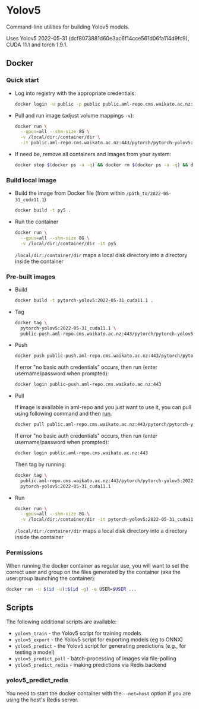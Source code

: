 # Yolov5

Command-line utilities for building Yolov5 models. 

Uses Yolov5 2022-05-31 (dcf8073881d60e3ac6f14cce561d06fa114d9fc9), CUDA 11.1 and torch 1.9.1.


## Docker

### Quick start

* Log into registry with the appropriate credentials:

  ```bash
  docker login -u public -p public public.aml-repo.cms.waikato.ac.nz:443 
  ```

* Pull and run image (adjust volume mappings `-v`):

  ```bash
  docker run \
    --gpus=all --shm-size 8G \
    -v /local/dir:/container/dir \
    -it public.aml-repo.cms.waikato.ac.nz:443/pytorch/pytorch-yolov5:2022-05-31_cuda11.1
  ```

* If need be, remove all containers and images from your system:

  ```bash
  docker stop $(docker ps -a -q) && docker rm $(docker ps -a -q) && docker system prune -a
  ```

### Build local image

* Build the image from Docker file (from within `/path_to/2022-05-31_cuda11.1`)

  ```bash
  docker build -t py5 .
  ```
  
* Run the container

  ```bash
  docker run \
    --gpus=all --shm-size 8G \
    -v /local/dir:/container/dir -it py5
  ```
  `/local/dir:/container/dir` maps a local disk directory into a directory inside the container

### Pre-built images

* Build

  ```bash
  docker build -t pytorch-yolov5:2022-05-31_cuda11.1 .
  ```
  
* Tag

  ```bash
  docker tag \
    pytorch-yolov5:2022-05-31_cuda11.1 \
    public-push.aml-repo.cms.waikato.ac.nz:443/pytorch/pytorch-yolov5:2022-05-31_cuda11.1
  ```
  
* Push

  ```bash
  docker push public-push.aml-repo.cms.waikato.ac.nz:443/pytorch/pytorch-yolov5:2022-05-31_cuda11.1
  ```
  If error "no basic auth credentials" occurs, then run (enter username/password when prompted):
  
  ```bash
  docker login public-push.aml-repo.cms.waikato.ac.nz:443
  ```
  
* Pull

  If image is available in aml-repo and you just want to use it, you can pull using following command and then [run](#run).

  ```bash
  docker pull public.aml-repo.cms.waikato.ac.nz:443/pytorch/pytorch-yolov5:2022-05-31_cuda11.1
  ```
  If error "no basic auth credentials" occurs, then run (enter username/password when prompted):
  
  ```bash
  docker login public.aml-repo.cms.waikato.ac.nz:443
  ```
  Then tag by running:
  
  ```bash
  docker tag \
    public.aml-repo.cms.waikato.ac.nz:443/pytorch/pytorch-yolov5:2022-05-31_cuda11.1 \
    pytorch-yolov5:2022-05-31_cuda11.1
  ```
  
* <a name="run">Run</a>

  ```bash
  docker run \
    --gpus=all --shm-size 8G \
    -v /local/dir:/container/dir -it pytorch-yolov5:2022-05-31_cuda11.1
  ```
  `/local/dir:/container/dir` maps a local disk directory into a directory inside the container


### Permissions

When running the docker container as regular use, you will want to set the correct
user and group on the files generated by the container (aka the user:group launching
the container):

```bash
docker run -u $(id -u):$(id -g) -e USER=$USER ...
```


## Scripts

The following additional scripts are available:

* `yolov5_train` - the Yolov5 script for training models
* `yolov5_export` - the Yolov5 script for exporting models (eg to ONNX)
* `yolov5_predict` - the Yolov5 script for generating predictions (e.g., for testing a model)
* `yolov5_predict_poll` - batch-processing of images via file-polling
* `yolov5_predict_redis` - making predictions via Redis backend


### yolov5_predict_redis
 
You need to start the docker container with the `--net=host` option if you are using the host's Redis server.
